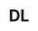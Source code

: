 ---
title: "DL"
layout: category
permalink: /categories/DL/
author_profile: true
taxonomy: "DL"
sidebar:
  nav: "categories"
---